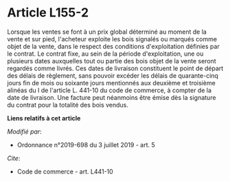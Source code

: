 # Article L155-2

Lorsque les ventes se font à un prix global déterminé au moment de la vente et sur pied, l'acheteur exploite les bois
signalés ou marqués comme objet de la vente, dans le respect des conditions d'exploitation définies par le contrat. Le
contrat fixe, au sein de la période d'exploitation, une ou plusieurs dates auxquelles tout ou partie des bois objet de la
vente seront regardés comme livrés. Ces dates de livraison constituent le point de départ des délais de règlement, sans
pouvoir excéder les délais de quarante-cinq jours fin de mois ou soixante jours mentionnés aux deuxième et troisième alinéas
du I de l'article L. 441-10 du code de commerce, à compter de la date de livraison. Une facture peut néanmoins être émise dès
la signature du contrat pour la totalité des bois vendus.

**Liens relatifs à cet article**

_Modifié par_:

  - Ordonnance n°2019-698 du 3 juillet 2019 - art. 5

_Cite_:

  - Code de commerce - art. L441-10
